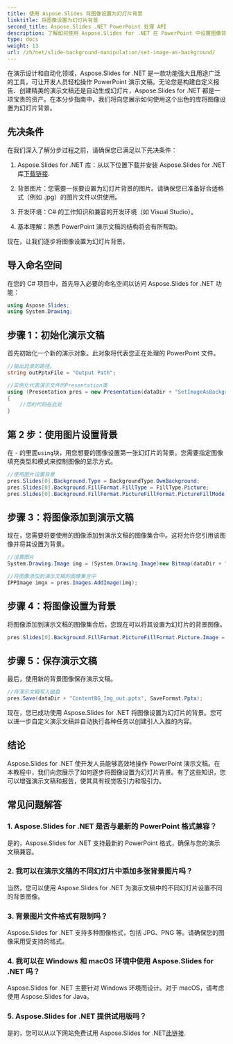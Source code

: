 ```yaml
---
title: 使用 Aspose.Slides 将图像设置为幻灯片背景
linktitle: 将图像设置为幻灯片背景
second_title: Aspose.Slides .NET PowerPoint 处理 API
description: 了解如何使用 Aspose.Slides for .NET 在 PowerPoint 中设置图像背景。轻松增强您的演示文稿。
type: docs
weight: 13
url: /zh/net/slide-background-manipulation/set-image-as-background/
---
```


在演示设计和自动化领域，Aspose.Slides for .NET 是一款功能强大且用途广泛的工具，可让开发人员轻松操作 PowerPoint 演示文稿。无论您是构建自定义报告、创建精美的演示文稿还是自动生成幻灯片，Aspose.Slides for .NET 都是一项宝贵的资产。在本分步指南中，我们将向您展示如何使用这个出色的库将图像设置为幻灯片背景。

## 先决条件

在我们深入了解分步过程之前，请确保您已满足以下先决条件：

1.  Aspose.Slides for .NET 库：从以下位置下载并安装 Aspose.Slides for .NET 库[下载链接](https://releases.aspose.com/slides/net/).

2. 背景图片：您需要一张要设置为幻灯片背景的图片。请确保您已准备好合适格式（例如 .jpg）的图片文件以供使用。

3. 开发环境：C# 的工作知识和兼容的开发环境（如 Visual Studio）。

4. 基本理解：熟悉 PowerPoint 演示文稿的结构将会有所帮助。

现在，让我们逐步将图像设置为幻灯片背景。

## 导入命名空间

在您的 C# 项目中，首先导入必要的命名空间以访问 Aspose.Slides for .NET 功能：

```csharp
using Aspose.Slides;
using System.Drawing;
```

## 步骤 1：初始化演示文稿

首先初始化一个新的演示对象。此对象将代表您正在处理的 PowerPoint 文件。

```csharp
//输出目录的路径。
string outPptxFile = "Output Path";

//实例化代表演示文件的Presentation类
using (Presentation pres = new Presentation(dataDir + "SetImageAsBackground.pptx"))
{
    //您的代码在此处
}
```

## 第 2 步：使用图片设置背景

在 - 的里面`using`块，用您想要的图像设置第一张幻灯片的背景。您需要指定图像填充类型和模式来控制图像的显示方式。

```csharp
//使用图片设置背景
pres.Slides[0].Background.Type = BackgroundType.OwnBackground;
pres.Slides[0].Background.FillFormat.FillType = FillType.Picture;
pres.Slides[0].Background.FillFormat.PictureFillFormat.PictureFillMode = PictureFillMode.Stretch;
```

## 步骤 3：将图像添加到演示文稿

现在，您需要将要使用的图像添加到演示文稿的图像集合中。这将允许您引用该图像并将其设置为背景。

```csharp
//设置图片
System.Drawing.Image img = (System.Drawing.Image)new Bitmap(dataDir + "Tulips.jpg");

//将图像添加到演示文稿的图像集合中
IPPImage imgx = pres.Images.AddImage(img);
```

## 步骤 4：将图像设置为背景

将图像添加到演示文稿的图像集合后，您现在可以将其设置为幻灯片的背景图像。

```csharp
pres.Slides[0].Background.FillFormat.PictureFillFormat.Picture.Image = imgx;
```

## 步骤 5：保存演示文稿

最后，使用新的背景图像保存演示文稿。

```csharp
//将演示文稿写入磁盘
pres.Save(dataDir + "ContentBG_Img_out.pptx", SaveFormat.Pptx);
```

现在，您已成功使用 Aspose.Slides for .NET 将图像设置为幻灯片的背景。您可以进一步自定义演示文稿并自动执行各种任务以创建引人入胜的内容。

## 结论

Aspose.Slides for .NET 使开发人员能够高效地操作 PowerPoint 演示文稿。在本教程中，我们向您展示了如何逐步将图像设置为幻灯片背景。有了这些知识，您可以增强演示文稿和报告，使其具有视觉吸引力和吸引力。

## 常见问题解答

### 1. Aspose.Slides for .NET 是否与最新的 PowerPoint 格式兼容？

是的，Aspose.Slides for .NET 支持最新的 PowerPoint 格式，确保与您的演示文稿兼容。

### 2. 我可以在演示文稿的不同幻灯片中添加多张背景图片吗？

当然，您可以使用 Aspose.Slides for .NET 为演示文稿中的不同幻灯片设置不同的背景图像。

### 3. 背景图片文件格式有限制吗？

Aspose.Slides for .NET 支持多种图像格式，包括 JPG、PNG 等。请确保您的图像采用受支持的格式。

### 4. 我可以在 Windows 和 macOS 环境中使用 Aspose.Slides for .NET 吗？

Aspose.Slides for .NET 主要针对 Windows 环境而设计。对于 macOS，请考虑使用 Aspose.Slides for Java。

### 5. Aspose.Slides for .NET 提供试用版吗？

是的，您可以从以下网站免费试用 Aspose.Slides for .NET[此链接](https://releases.aspose.com/).